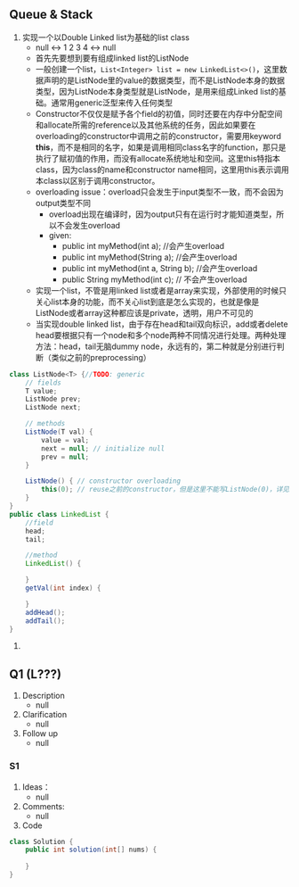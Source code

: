 ## Queue & Stack
1. 实现一个以Double Linked list为基础的list class
   - null <-> 1 2 3 4 <-> null
   - 首先先要想到要有组成linked list的ListNode
   - 一般创建一个list，```List<Integer> list = new LinkedList<>()```，这里<Integer>数据声明的是ListNode里的value的数据类型，而不是ListNode本身的数据类型，因为ListNode本身类型就是ListNode，是用来组成Linked list的基础。通常用generic泛型来传入任何类型
   - Constructor不仅仅是赋予各个field的初值，同时还要在内存中分配空间和allocate所需的reference以及其他系统的任务，因此如果要在overloading的constructor中调用之前的constructor，需要用keyword __this__，而不是相同的名字，如果是调用相同class名字的function，那只是执行了赋初值的作用，而没有allocate系统地址和空间。这里this特指本class，因为class的name和constructor name相同，这里用this表示调用本class以区别于调用constructor。
   - overloading issue：overload只会发生于input类型不一致，而不会因为output类型不同
     - overload出现在编译时，因为output只有在运行时才能知道类型，所以不会发生overload
     - given:
         - public int myMethod(int a); //会产生overload
         - public int myMethod(String a); //会产生overload
         - public int myMethod(int a, String b); //会产生overload
         - public String myMethod(int c); // 不会产生overload
   - 实现一个list，不管是用linked list或者是array来实现，外部使用的时候只关心list本身的功能，而不关心list到底是怎么实现的，也就是像是ListNode或者array这种都应该是private，透明，用户不可见的
   - 当实现double linked list，由于存在head和tail双向标识，add或者delete head要根据只有一个node和多个node两种不同情况进行处理。两种处理方法：head，tail无脑dummy node，永远有的，第二种就是分别进行判断（类似之前的preprocessing）
```java
class ListNode<T> {//TODO: generic
    // fields
    T value;
    ListNode prev;
    ListNode next;

    // methods
    ListNode(T val) {
        value = val;
        next = null; // initialize null
        prev = null;
    }

    ListNode() { // constructor overloading
        this(0); // reuse之前的constructor，但是这里不能写ListNode(0)，详见上
    }
}
public class LinkedList {
    //field
    head;
    tail;

    //method
    LinkedList() {

    }
    getVal(int index) {

    }
    addHead();
    addTail();
}
```
1. 
## Q1 (L???)
1. Description
   - null
2. Clarification
   - null
3. Follow up
   - null
### S1
1. Ideas：
   - null
2. Comments:
   - null
3. Code
```java
class Solution {
    public int solution(int[] nums) {
        
    }
}
```


